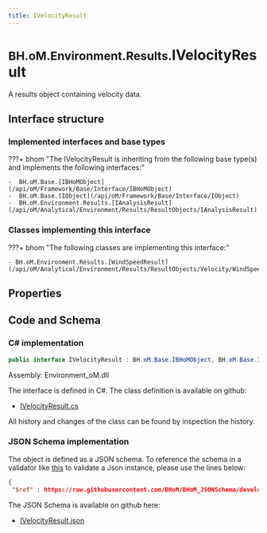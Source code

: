 ```yaml
---
title: IVelocityResult
---
```


# <small>BH.oM.Environment.Results.</small>**IVelocityResult**

A results object containing velocity data.

## Interface structure

### Implemented interfaces and base types

???+ bhom "The IVelocityResult is inheriting from the following base type(s) and implements the following interfaces:"

    -  BH.oM.Base.[IBHoMObject](/api/oM/Framework/Base/Interface/IBHoMObject)
    -  BH.oM.Base.[IObject](/api/oM/Framework/Base/Interface/IObject)
    -  BH.oM.Environment.Results.[IAnalysisResult](/api/oM/Analytical/Environment/Results/ResultObjects/IAnalysisResult)


### Classes implementing this interface

???+ bhom "The following classes are implementing this interface:"

    - BH.oM.Environment.Results.[WindSpeedResult](/api/oM/Analytical/Environment/Results/ResultObjects/Velocity/WindSpeedResult)


## Properties

## Code and Schema

### C# implementation

``` C# title="C#"
public interface IVelocityResult : BH.oM.Base.IBHoMObject, BH.oM.Base.IObject, BH.oM.Environment.Results.IAnalysisResult
```

Assembly: Environment_oM.dll

The interface is defined in C#. The class definition is available on github:

- [IVelocityResult.cs](https://github.com/BHoM/BHoM/blob/develop/Environment_oM/Results\ResultObjects\Velocity\IVelocityResult.cs)

All history and changes of the class can be found by inspection the history.
### JSON Schema implementation

The object is defined as a JSON schema. To reference the schema in a validator like [this](https://www.jsonschemavalidator.net/) to validate a Json instance, please use the lines below:

``` json title="JSON Schema"
{
 "$ref" : https://raw.githubusercontent.com/BHoM/BHoM_JSONSchema/develop/Environment_oM/Results/IVelocityResult.json}
```

The JSON Schema is available on github here:

- [IVelocityResult.json](https://github.com/BHoM/BHoM_JSONSchema/blob/develop/Environment_oM/Results/IVelocityResult.json)
